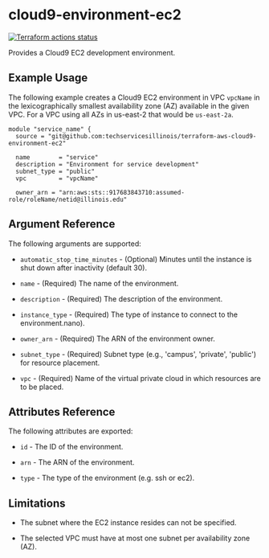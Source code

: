 # cloud9-environment-ec2

[![Terraform actions status](https://github.com/techservicesillinois/terraform-aws-cloud9-environment-ec2/workflows/terraform/badge.svg)](https://github.com/techservicesillinois/terraform-aws-cloud9-environment-ec2/actions)

Provides a Cloud9 EC2 development environment.

Example Usage
-----------------

The following example creates a Cloud9 EC2 environment in VPC
`vpcName` in the lexicographically smallest availability zone (AZ)
available in the given VPC. For a VPC using all AZs in us-east-2
that would be `us-east-2a`.

```
module "service_name" {
  source = "git@github.com:techservicesillinois/terraform-aws-cloud9-environment-ec2"

  name        = "service"
  description = "Environment for service development"
  subnet_type = "public"
  vpc         = "vpcName"

  owner_arn = "arn:aws:sts::917683843710:assumed-role/roleName/netid@illinois.edu"
```

Argument Reference
-----------------

The following arguments are supported:

* `automatic_stop_time_minutes` - (Optional) Minutes until the instance is shut down after inactivity (default 30).

* `name` - (Required) The name of the environment.

* `description` - (Required) The description of the environment.

* `instance_type` - (Required) The type of instance to connect to the environment.nano).

* `owner_arn` - (Required) The ARN of the environment owner.

* `subnet_type` - (Required) Subnet type (e.g., 'campus', 'private', 'public') for resource placement.

* `vpc` - (Required) Name of the virtual private cloud in which resources are to be placed.

Attributes Reference
--------------------

The following attributes are exported:

* `id` - The ID of the environment.

* `arn` - The ARN of the environment.

* `type` - The type of the environment (e.g. ssh or ec2).

Limitations
-----------

* The subnet where the EC2 instance resides can not be specified.

* The selected VPC must have at most one subnet per availability zone (AZ).
